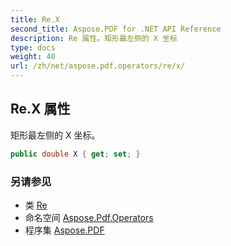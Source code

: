 ```yaml
---
title: Re.X
second_title: Aspose.PDF for .NET API Reference
description: Re 属性。矩形最左侧的 X 坐标
type: docs
weight: 40
url: /zh/net/aspose.pdf.operators/re/x/
---
```

## Re.X 属性

矩形最左侧的 X 坐标。

```csharp
public double X { get; set; }
```

### 另请参见

* 类 [Re](../)
* 命名空间 [Aspose.Pdf.Operators](../../../aspose.pdf.operators/)
* 程序集 [Aspose.PDF](../../../)
